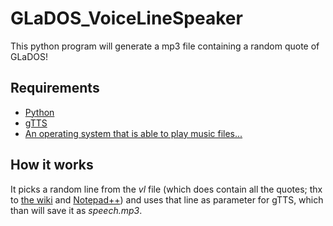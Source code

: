 # GLaDOS_VoiceLineSpeaker
This python program will generate a mp3 file containing a random quote of GLaDOS!

## Requirements
 - [Python](https://www.python.org/downloads/)
 - [gTTS](https://pypi.python.org/pypi/gTTS)
 - [An operating system that is able to play music files...](https://distrochooser.de/?l=2)
 
## How it works
It picks a random line from the _vl_ file (which does contain all the quotes; thx to [the wiki](http://theportalwiki.com/wiki/GLaDOS_voice_lines) and [Notepad++](https://notepad-plus-plus.org/download/)) and uses that line as parameter for gTTS, which than will save it as _speech.mp3_.
